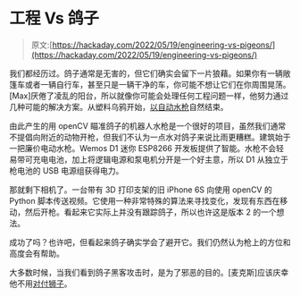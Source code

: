# 工程 Vs 鸽子

> 原文:[https://hackaday.com/2022/05/19/engineering-vs-pigeons/](https://hackaday.com/2022/05/19/engineering-vs-pigeons/)

我们都经历过。鸽子通常是无害的，但它们确实会留下一片狼藉。如果你有一辆敞篷车或者一辆自行车，甚至只是一辆干净的车，你可能不想让它们在你周围晃荡。[Max]厌倦了凌乱的阳台，所以就像你可能会处理任何工程问题一样，他努力通过几种可能的解决方案。从塑料乌鸦开始，[以自动水枪](https://maxnagy.com/posts/pigeons/)自然结束。

由此产生的用 openCV 瞄准鸽子的机器人水枪是一个很好的项目，虽然我们通常不提倡向附近的动物开枪，但我们不认为一点水对鸽子来说比雨更糟糕。建筑始于一把廉价电动水枪。Wemos D1 迷你 ESP8266 开发板提供了智能。水枪不会轻易带可充电电池，加上将逻辑电源和泵电机分开是一个好主意，所以 D1 从独立于枪电池的 USB 电源组获得电力。

那就剩下相机了。一台带有 3D 打印支架的旧 iPhone 6S 向使用 openCV 的 Python 脚本传送视频。它使用一种非常特殊的算法来寻找变化，发现有东西在移动，然后开枪。看起来它实际上并没有跟踪鸽子，所以也许这是版本 2 的一个想法。

成功了吗？也许吧，但看起来鸽子确实学会了避开它。我们仍然认为枪上的方位和高度会有帮助。

大多数时候，当我们看到鸽子黑客攻击时，是为了邪恶的目的。[麦克斯]应该庆幸他不用[对付狮子](https://hackaday.com/2014/07/20/kenyan-teens-invention-protects-cattle-and-lions/)。